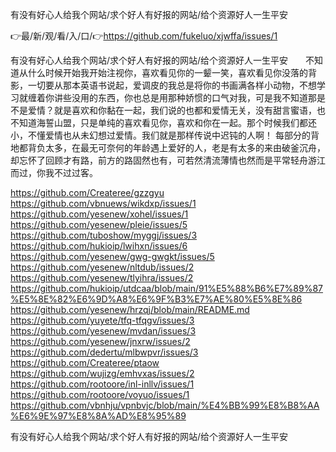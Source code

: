 有没有好心人给我个网站/求个好人有好报的网站/给个资源好人一生平安

👉最/新/观/看/入/口/👉https://github.com/fukeluo/xjwffa/issues/1

有没有好心人给我个网站/求个好人有好报的网站/给个资源好人一生平安　　不知道从什么时候开始我开始注视你，喜欢看见你的一颦一笑，喜欢看见你没落的背影，一切要从那本英语书说起，爱调皮的我总是将你的书画满各样小动物，不想学习就缠着你讲些没用的东西，你也总是用那种娇惯的口气对我，可是我不知道那是不是爱情？就是喜欢和你黏在一起，我们说的也都和爱情无关，没有甜言蜜语，也不知道海誓山盟，只是单纯的喜欢看见你，喜欢和你在一起。那个时候我们都还小，不懂爱情也从未幻想过爱情。我们就是那样传说中迟钝的人啊！
每部分的背地都背负太多，在最无可奈何的年龄遇上爱好的人，老是有太多的来由破釜沉舟，却忘怀了回顾才有路，前方的路固然也有，可若然清流薄情也然而是平常轻舟游江而过，你我不过过客。


https://github.com/Createree/gzzgyu
https://github.com/vbnuews/wikdxp/issues/1
https://github.com/yesenew/xohel/issues/1
https://github.com/yesenew/pleie/issues/5
https://github.com/tuboshow/myggj/issues/3
https://github.com/hukioip/lwihxn/issues/6
https://github.com/yesenew/gwg-gwgkt/issues/5
https://github.com/yesenew/nltdub/issues/2
https://github.com/yesenew/tlyihra/issues/2
https://github.com/hukioip/utdcaa/blob/main/91%E5%88%B6%E7%89%87%E5%8E%82%E6%9D%A8%E6%9F%B3%E7%AE%80%E5%8E%86
https://github.com/yesenew/hrzqj/blob/main/README.md
https://github.com/yuyete/tfq-tfqgv/issues/3
https://github.com/yesenew/mvdan/issues/3
https://github.com/yesenew/jnxrw/issues/2
https://github.com/dedertu/mlbwpvr/issues/3
https://github.com/Createree/ptaow
https://github.com/wujizg/emhvxas/issues/2
https://github.com/rootoore/inl-inllv/issues/1
https://github.com/rootoore/voyuo/issues/1
https://github.com/vbnhju/vpnbvjc/blob/main/%E4%BB%99%E8%B8%AA%E6%9E%97%E8%8A%AD%E8%95%89

有没有好心人给我个网站/求个好人有好报的网站/给个资源好人一生平安
